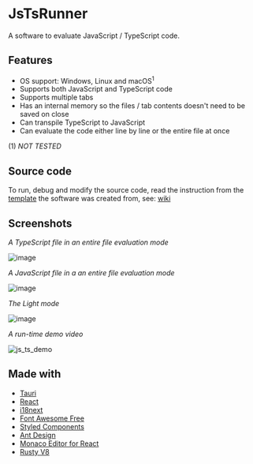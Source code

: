 # JsTsRunner
A software to evaluate JavaScript / TypeScript code.

## Features
* OS support: Windows, Linux and macOS<sup>1</sup>
* Supports both JavaScript and TypeScript code
* Supports multiple tabs
* Has an internal memory so the files / tab contents doesn't need to be saved on close
* Can transpile TypeScript to JavaScript
* Can evaluate the code either line by line or the entire file at once

(1) *NOT TESTED*

## Source code
To run, debug and modify the source code, read the instruction from the [template](https://github.com/VPKSoftOrg/tauri_react_vite_ts_script_antd_i18next_tokio_styled_v2) the software was created from, see: [wiki](https://github.com/VPKSoftOrg/tauri_react_vite_ts_script_antd_i18next_tokio_styled_v2/wiki)

## Screenshots
*A TypeScript file in an entire file evaluation mode*

![image](https://github.com/user-attachments/assets/2a064cb9-32ca-4878-8c9d-c79a7bf82c99)

*A JavaScript file in a an entire file evaluation mode*

![image](https://github.com/user-attachments/assets/489d1b3b-a346-4c86-b738-53c26b3dec72)

*The Light mode*

![image](https://github.com/user-attachments/assets/037511aa-4346-4e4e-82b8-654d042f0086)

*A run-time demo video*

![js_ts_demo](https://github.com/user-attachments/assets/30a21f61-5600-4d55-9c67-d12895d40c25)

## Made with
* [Tauri](https://v2.tauri.app)
* [React](https://react.dev)
* [i18next](https://www.i18next.com)
* [Font Awesome Free](https://fontawesome.com)
* [Styled Components](https://styled-components.com)
* [Ant Design](https://ant.design)
* [Monaco Editor for React](https://github.com/suren-atoyan/monaco-react)
* [Rusty V8](https://github.com/denoland/rusty_v8)
